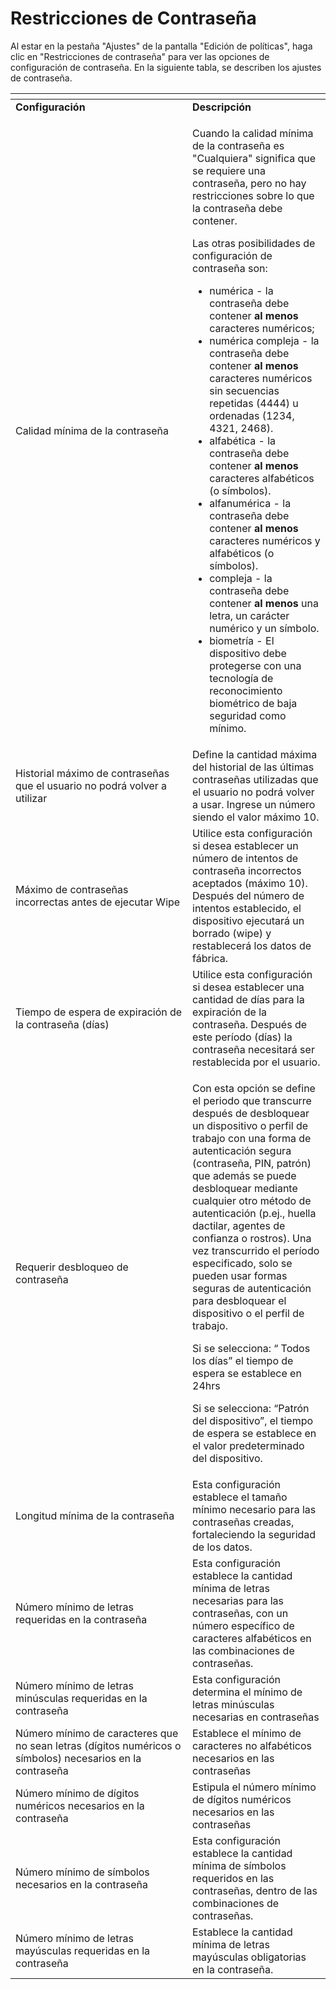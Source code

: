 # Restricciones de Contraseña

Al estar en la pestaña "Ajustes" de la pantalla "Edición de políticas", haga clic en "Restricciones de contraseña" para ver las opciones de configuración de contraseña. En la siguiente tabla, se describen los ajustes de contraseña.

<table data-header-hidden><thead><tr><th width="267"></th><th></th></tr></thead><tbody><tr><td><strong>Configuración</strong></td><td><strong>Descripción</strong></td></tr><tr><td>Calidad mínima de la contraseña</td><td><p>Cuando la calidad mínima de la contraseña es "Cualquiera" significa que se requiere una contraseña, pero no hay restricciones sobre lo que la contraseña debe contener.</p><p>Las otras posibilidades de configuración de contraseña son:</p><ul><li>numérica - la contraseña debe contener <strong>al menos</strong> caracteres numéricos;</li><li>numérica compleja - la contraseña debe contener <strong>al menos</strong> caracteres numéricos sin secuencias repetidas (4444) u ordenadas (1234, 4321, 2468).</li><li>alfabética - la contraseña debe contener <strong>al menos</strong> caracteres alfabéticos (o símbolos).</li><li>alfanumérica - la contraseña debe contener <strong>al menos</strong> caracteres numéricos y alfabéticos (o símbolos).</li><li>compleja - la contraseña debe contener <strong>al menos</strong> una letra, un carácter numérico y un símbolo.</li><li>biometría - El dispositivo debe protegerse con una tecnología de reconocimiento biométrico de baja seguridad como mínimo.</li></ul></td></tr><tr><td>Historial máximo de contraseñas que el usuario no podrá volver a utilizar</td><td>Define la cantidad máxima del historial de las últimas contraseñas utilizadas que el usuario no podrá volver a usar. Ingrese un número siendo el valor máximo 10.</td></tr><tr><td>Máximo de contraseñas incorrectas antes de ejecutar Wipe</td><td>Utilice esta configuración si desea establecer un número de intentos de contraseña incorrectos aceptados (máximo 10). Después del número de intentos establecido, el dispositivo ejecutará un borrado (wipe) y restablecerá los datos de fábrica.</td></tr><tr><td>Tiempo de espera de expiración de la contraseña (días)</td><td>Utilice esta configuración si desea establecer una cantidad de días para la expiración de la contraseña. Después de este período (días) la contraseña necesitará ser restablecida por el usuario.</td></tr><tr><td>Requerir desbloqueo de contraseña</td><td><p>Con esta opción se define el periodo que transcurre después de desbloquear un dispositivo o perfil de trabajo con una forma de autenticación segura (contraseña, PIN, patrón) que además se puede desbloquear mediante cualquier otro método de autenticación (p.ej., huella dactilar, agentes de confianza o rostros). Una vez transcurrido el período especificado, solo se pueden usar formas seguras de autenticación para desbloquear el dispositivo o el perfil de trabajo.</p><p>Si se selecciona: “ Todos los días” el tiempo de espera se establece en 24hrs</p><p>Si se selecciona: “Patrón del dispositivo”, el tiempo de espera se establece en el valor predeterminado del dispositivo.</p></td></tr><tr><td>Longitud mínima de la contraseña</td><td>Esta configuración establece el tamaño mínimo necesario para las contraseñas creadas, fortaleciendo la seguridad de los datos.</td></tr><tr><td>Número mínimo de letras requeridas en la contraseña</td><td>Esta configuración establece la cantidad mínima de letras necesarias para las contraseñas, con un número específico de caracteres alfabéticos en las combinaciones de contraseñas.</td></tr><tr><td>Número mínimo de letras minúsculas requeridas en la contraseña</td><td>Esta configuración determina el mínimo de letras minúsculas necesarias en contraseñas</td></tr><tr><td>Número mínimo de caracteres que no sean letras (dígitos numéricos o símbolos) necesarios en la contraseña</td><td>Establece el mínimo de caracteres no alfabéticos necesarios en las contraseñas</td></tr><tr><td>Número mínimo de dígitos numéricos necesarios en la contraseña</td><td>Estipula el número mínimo de dígitos numéricos necesarios en las contraseñas</td></tr><tr><td>Número mínimo de símbolos necesarios en la contraseña</td><td>Esta configuración establece la cantidad mínima de símbolos requeridos en las contraseñas, dentro de las combinaciones de contraseñas.</td></tr><tr><td>Número mínimo de letras mayúsculas requeridas en la contraseña</td><td>Establece la cantidad mínima de letras mayúsculas obligatorias en la contraseña.</td></tr></tbody></table>
